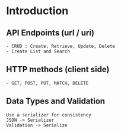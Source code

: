 # Introduction


## API Endpoints (url / uri)
    - CRUD : Create, Retrieve, Update, Delete 
    - Create List and Search

## HTTP methods (client side)
    - GET, POST, PUT, MATCH, DELETE   

 ## Data Types and Validation
    Use a serializer for consistency 
    JSON -> Serializer
    Validation -> Serialize
    